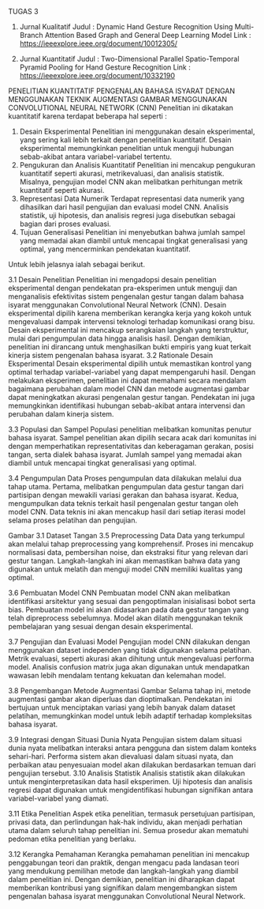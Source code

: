 TUGAS 3

1. Jurnal Kualitatif
    Judul   : Dynamic Hand Gesture Recognition Using Multi-Branch
              Attention Based Graph and General Deep Learning Model
    Link    : https://ieeexplore.ieee.org/document/10012305/

2. Jurnal Kuantitatif
    Judul   : Two-Dimensional Parallel Spatio-Temporal Pyramid Pooling for
              Hand Gesture Recognition
    Link    : https://ieeexplore.ieee.org/document/10332190

PENELITIAN KUANTITATIF PENGENALAN BAHASA ISYARAT DENGAN MENGGUNAKAN TEKNIK AUGMENTASI GAMBAR MENGGUNAKAN CONVOLUTIONAL NEURAL NETWORK (CNN)
Penelitian ini dikatakan kuantitatif karena terdapat beberapa hal seperti :
1. Desain Eksperimental
    Penelitian ini menggunakan desain eksperimental, yang sering kali lebih terkait dengan penelitian kuantitatif. Desain eksperimental memungkinkan penelitian untuk menguji hubungan sebab-akibat antara variabel-variabel tertentu.
2. Pengukuran dan Analisis Kuantitatif
    Penelitian ini mencakup pengukuran kuantitatif seperti akurasi, metrikevaluasi, dan analisis statistik. Misalnya,    pengujian model CNN akan melibatkan perhitungan metrik kuantitatif seperti akurasi.
3. Representasi Data Numerik
    Terdapat representasi data numerik yang dihasilkan dari hasil pengujian dan evaluasi model CNN. Analisis statistik, uji hipotesis, dan analisis regresi juga disebutkan sebagai bagian dari proses evaluasi. 
4. Tujuan Generalisasi
    Penelitian ini menyebutkan bahwa jumlah sampel yang memadai akan diambil untuk mencapai tingkat generalisasi yang optimal, yang mencerminkan
    pendekatan kuantitatif. 

Untuk lebih jelasnya ialah sebagai berikut.

3.1	Desain Penelitian
Penelitian ini mengadopsi desain penelitian eksperimental dengan pendekatan pra-eksperimen untuk menguji dan menganalisis efektivitas sistem pengenalan gestur tangan dalam bahasa isyarat menggunakan Convolutional Neural Network (CNN). Desain eksperimental dipilih karena memberikan kerangka kerja yang kokoh untuk mengevaluasi dampak intervensi teknologi terhadap komunikasi orang bisu.
Desain eksperimental ini mencakup serangkaian langkah yang terstruktur, mulai dari pengumpulan data hingga analisis hasil. Dengan demikian, penelitian ini dirancang untuk menghasilkan bukti empiris yang kuat terkait kinerja sistem pengenalan bahasa isyarat.
3.2	Rationale Desain Eksperimental
Desain eksperimental dipilih untuk memastikan kontrol yang optimal terhadap variabel-variabel yang dapat mempengaruhi hasil. Dengan melakukan eksperimen, penelitian ini dapat memahami secara mendalam bagaimana perubahan dalam model CNN dan metode augmentasi gambar dapat meningkatkan akurasi pengenalan gestur tangan. Pendekatan ini juga memungkinkan identifikasi hubungan sebab-akibat antara intervensi dan perubahan dalam kinerja sistem.

3.3	Populasi dan Sampel
Populasi penelitian melibatkan komunitas penutur bahasa isyarat. Sampel penelitian akan dipilih secara acak dari komunitas ini dengan memperhatikan representativitas dan keberagaman gerakan, posisi tangan, serta dialek bahasa isyarat. Jumlah sampel yang memadai akan diambil untuk mencapai tingkat generalisasi yang optimal.

3.4	Pengumpulan Data
Proses pengumpulan data dilakukan melalui dua tahap utama. Pertama, melibatkan pengumpulan data gestur tangan dari partisipan dengan mewakili variasi gerakan dan bahasa isyarat. Kedua, mengumpulkan data teknis terkait hasil pengenalan gestur tangan oleh model CNN. Data teknis ini akan mencakup hasil dari setiap iterasi model selama proses pelatihan dan pengujian.

Gambar 3.1 Dataset Tangan
3.5	Preprocessing Data
Data yang terkumpul akan melalui tahap preprocessing yang komprehensif. Proses ini mencakup normalisasi data, pembersihan noise, dan ekstraksi fitur yang relevan dari gestur tangan. Langkah-langkah ini akan memastikan bahwa data yang digunakan untuk melatih dan menguji model CNN memiliki kualitas yang optimal.

3.6	Pembuatan Model CNN
Pembuatan model CNN akan melibatkan identifikasi arsitektur yang sesuai dan pengoptimalan inisialisasi bobot serta bias. Pembuatan model ini akan didasarkan pada data gestur tangan yang telah dipreprocess sebelumnya. Model akan dilatih menggunakan teknik pembelajaran yang sesuai dengan desain eksperimental.

3.7	Pengujian dan Evaluasi Model
Pengujian model CNN dilakukan dengan menggunakan dataset independen yang tidak digunakan selama pelatihan. Metrik evaluasi, seperti akurasi akan dihitung untuk mengevaluasi performa model. Analisis confusion matrix juga akan digunakan untuk mendapatkan wawasan lebih mendalam tentang kekuatan dan kelemahan model.

3.8	Pengembangan Metode Augmentasi Gambar
Selama tahap ini, metode augmentasi gambar akan diperluas dan dioptimalkan. Pendekatan ini bertujuan untuk menciptakan variasi yang lebih banyak dalam dataset pelatihan, memungkinkan model untuk lebih adaptif terhadap kompleksitas bahasa isyarat.

3.9	Integrasi dengan Situasi Dunia Nyata
Pengujian sistem dalam situasi dunia nyata melibatkan interaksi antara pengguna dan sistem dalam konteks sehari-hari. Performa sistem akan dievaluasi dalam situasi nyata, dan perbaikan atau penyesuaian model akan dilakukan berdasarkan temuan dari pengujian tersebut.
3.10	Analisis Statistik
Analisis statistik akan dilakukan untuk menginterpretasikan data hasil eksperimen. Uji hipotesis dan analisis regresi dapat digunakan untuk mengidentifikasi hubungan signifikan antara variabel-variabel yang diamati.

3.11	Etika Penelitian
Aspek etika penelitian, termasuk persetujuan partisipan, privasi data, dan perlindungan hak-hak individu, akan menjadi perhatian utama dalam seluruh tahap penelitian ini. Semua prosedur akan mematuhi pedoman etika penelitian yang berlaku.

3.12	Kerangka Pemahaman
Kerangka pemahaman penelitian ini mencakup penggabungan teori dan praktik, dengan mengacu pada landasan teori yang mendukung pemilihan metode dan langkah-langkah yang diambil dalam penelitian ini. Dengan demikian, penelitian ini diharapkan dapat memberikan kontribusi yang signifikan dalam mengembangkan sistem pengenalan bahasa isyarat menggunakan Convolutional Neural Network.

